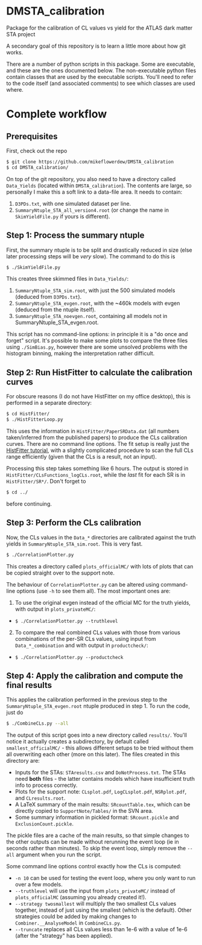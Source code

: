 # DMSTA_calibration
Package for the calibration of CL values vs yield for the ATLAS dark matter STA project

A secondary goal of this repository is to learn a little more about how git works.

There are a number of python scripts in this package. Some are executable, and these are the ones documented below. The non-executable python files contain classes that are used by the executable scripts. You'll need to refer to the code itself (and associated comments) to see which classes are used where.

# Complete workflow

## Prerequisites

First, check out the repo
```bash
$ git clone https://github.com/mikeflowerdew/DMSTA_calibration
$ cd DMSTA_calibration/
```

On top of the git repository, you also need to have a directory called `Data_Yields` (located within `DMSTA_calibration`). The contents are large, so personally I make this a soft link to a data-file area. It needs to contain:

1. `D3PDs.txt`, with one simulated dataset per line.
2. `SummaryNtuple_STA_all_version4.root` (or change the name in `SkimYieldFile.py` if yours is different).

## Step 1: Process the summary ntuple

First, the summary ntuple is to be split and drastically reduced in size (else later processing steps will be _very_ slow). The command to do this is
```bash
$ ./SkimYieldFile.py
```
This creates three skimmed files in `Data_Yields/`:

1. `SummaryNtuple_STA_sim.root`, with just the 500 simulated models (deduced from `D3PDs.txt`).
2. `SummaryNtuple_STA_evgen.root`, with the ~460k models with evgen (deduced from the ntuple itself).
3. `SummaryNtuple_STA_noevgen.root`, containing all models not in SummaryNtuple_STA_evgen.root.

This script has no command-line options: in principle it is a "do once and forget" script. It's possible to make some plots to compare the three files using `./SimBias.py`, however there are some unsolved problems with the histogram binning, making the interpretation rather difficult.

## Step 2: Run HistFitter to calculate the calibration curves

For obscure reasons (I do not have HistFitter on my office desktop), this is performed in a separate directory:
```bash
$ cd HistFitter/
$ ./HistFitterLoop.py
```
This uses the information in `HistFitter/PaperSRData.dat` (all numbers taken/inferred from the published papers) to produce the CLs calibration curves. There are no command line options. The fit setup is really just the [HistFitter tutorial](https://twiki.cern.ch/twiki/bin/view/AtlasProtected/HistFitterTutorial#Setting_up_a_simple_cut_and_coun), with a slightly complicated procedure to scan the full CLs range efficiently (given that the CLs is a result, not an input).

Processing this step takes something like 6 hours. The output is stored in `HistFitter/CLsFunctions_logCLs.root`, while the _last_ fit for each SR is in `HistFitter/SR*/`. Don't forget to
```bash
$ cd ../
```
before continuing.

## Step 3: Perform the CLs calibration

Now, the CLs values in the `Data_*` directories are calibrated against the truth yields in `SummaryNtuple_STA_sim.root`. This is very fast.
```bash
$ ./CorrelationPlotter.py
```
This creates a directory called `plots_officialMC/` with lots of plots that can be copied straight over to the support note.

The behaviour of `CorrelationPlotter.py` can be altered using command-line options (use `-h` to see them all). The most important ones are:

1. To use the original evgen instead of the official MC for the truth yields, with output in `plots_privateMC/`:
  - `$ ./CorrelationPlotter.py --truthlevel`
2. To compare the real combined CLs values with those from various combinations of the per-SR CLs values, using input from `Data_*_combination` and with output in `productcheck/`:
  - `$ ./CorrelationPlotter.py --productcheck`

## Step 4: Apply the calibration and compute the final results

This applies the calibration performed in the previous step to the `SummaryNtuple_STA_evgen.root` ntuple produced in step 1. To run the code, just do
```bash
$ ./CombineCLs.py --all
```
The output of this script goes into a new directory called `results/`. You'll notice it actually creates a subdirectory, by default called `smallest_officialMC/` - this allows different setups to be tried without them all overwriting each other (more on this later). The files created in this directory are:

* Inputs for the STAs: `STAresults.csv` and `DoNotProcess.txt`. The STAs need **both** files - the latter contains models which have insufficient truth info to process correctly.
* Plots for the support note: `CLsplot.pdf`, `LogCLsplot.pdf`, `NSRplot.pdf`, and `CLresults.root`.
* A LaTeX summary of the main results: `SRcountTable.tex`, which can be directly copied to `SupportNote/Tables/` in the SVN area.
* Some summary information in pickled format: `SRcount.pickle` and `ExclusionCount.pickle`.

The pickle files are a cache of the main results, so that simple changes to the other outputs can be made without rerunning the event loop (ie in seconds rather than minutes). To skip the event loop, simply remove the `--all` argument when you run the script.

Some command line options control exactly how the CLs is computed:

* `-n 10` can be used for testing the event loop, where you only want to run over a few models.
* `--truthlevel` will use the input from `plots_privateMC/` instead of `plots_officialMC` (assuming you already created it!).
* `--strategy twosmallest` will multiply the two smallest CLs values together, instead of just using the smallest (which is the default). Other strategies could be added by making changes to `Combiner.__AnalyseModel` in `CombineCLs.py`.
* `--truncate` replaces all CLs values less than 1e-6 with a value of 1e-6 (after the "strategy" has been applied).
